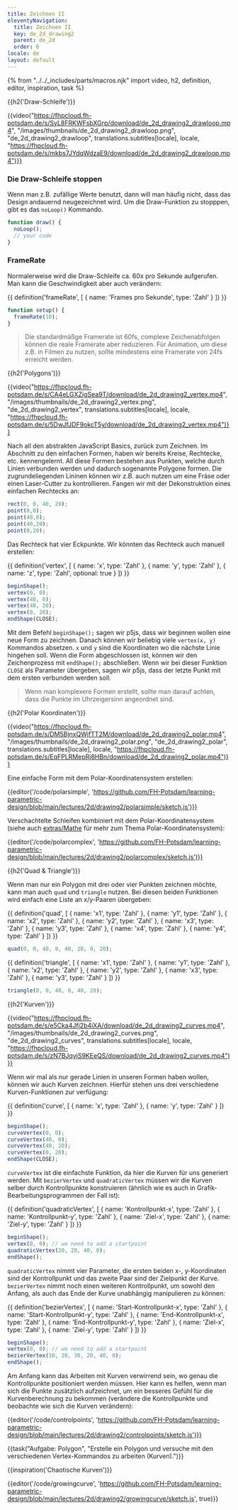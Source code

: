 ```yaml
---
title: Zeichnen II
eleventyNavigation:
  title: Zeichnen II
  key: de_2d_drawing2
  parent: de_2d
  order: 6
locale: de
layout: default
---
```


{% from "../../_includes/parts/macros.njk" import video, h2, definition, editor, inspiration, task %}

{{h2('Draw-Schleife')}}

{{video("https://fhpcloud.fh-potsdam.de/s/SyL8FRKWFsbXGrp/download/de_2d_drawing2_drawloop.mp4", "/images/thumbnails/de_2d_drawing2_drawloop.png", "de_2d_drawing2_drawloop", translations.subtitles[locale], locale, "https://fhpcloud.fh-potsdam.de/s/mkbs7JYdqWdzaE9/download/de_2d_drawing2_drawloop.mp4")}}

<!--
dg: https://fhpcloud.fh-potsdam.de/s/mkbs7JYdqWdzaE9
de: https://fhpcloud.fh-potsdam.de/s/SyL8FRKWFsbXGrp
en: https://fhpcloud.fh-potsdam.de/s/tkPJJiC687k2XEp
-->

### Die Draw-Schleife stoppen

Wenn man z.B. zufällige Werte benutzt, dann will man häufig nicht, dass das Design andauernd neugezeichnet wird. Um die Draw-Funktion zu stopppen, gibt es das `noLoop()` Kommando.

```js
function draw() {
  noLoop();
  // your code
}
```

### FrameRate

Normalerweise wird die Draw-Schleife ca. 60x pro Sekunde aufgerufen. Man kann die Geschwindigkeit aber auch verändern:

{{ definition('frameRate', [
  { name: 'Frames pro Sekunde', type: 'Zahl' }
]) }}
```js
function setup() {
  frameRate(10);
}
```

> Die standardmäßge Framerate ist 60fs, complexe Zeichenabfolgen können die reale Framerate aber reduzieren. Für Animation, um diese z.B. in Filmen zu nutzen, sollte mindestens eine Framerate von 24fs erreicht werden.

{{h2('Polygons')}}

{{video("https://fhpcloud.fh-potsdam.de/s/CA4eLGXZigSea9T/download/de_2d_drawing2_vertex.mp4", "/images/thumbnails/de_2d_drawing2_vertex.png", "de_2d_drawing2_vertex", translations.subtitles[locale], locale, "https://fhpcloud.fh-potsdam.de/s/5DwJfJDF9okcT5y/download/de_2d_drawing2_vertex.mp4")}}

<!--
dg: https://fhpcloud.fh-potsdam.de/s/5DwJfJDF9okcT5y
de: https://fhpcloud.fh-potsdam.de/s/CA4eLGXZigSea9T
en: https://fhpcloud.fh-potsdam.de/s/4kcdSTEPGGkRTJo
-->

Nach all den abstrakten JavaScript Basics, zurück zum Zeichnen. Im Abschnitt zu den einfachen Formen, haben wir bereits Kreise, Rechtecke, etc. kennengelernt. All diese Formen bestehen aus Punkten, welche durch Linien verbunden werden und dadurch sogenannte Polygone formen. Die zugrundeliegenden Lininen können wir z.B. auch nutzen um eine Fräse oder einen Laser-Cutter zu kontrollieren. Fangen wir mit der Dekonstruktion eines einfachen Rechtecks an:

```js
rect(0, 0, 40, 20);
point(0,0);
point(40,0);
point(40,20);
point(0,20);
```

Das Rechteck hat vier Eckpunkte. Wir könnten das Rechteck auch manuell erstellen:

{{ definition('vertex', [
  { name: 'x', type: 'Zahl' },
  { name: 'y', type: 'Zahl' },
  { name: 'z', type: 'Zahl', optional: true }
]) }}
```js
beginShape();
vertex(0, 0);
vertex(40, 0);
vertex(40, 20);
vertex(0, 20);
endShape(CLOSE);
```

Mit dem Befehl `beginShape();` sagen wir p5js, dass wir beginnen wollen eine neue Form zu zeichnen. Danach können wir beliebig viele `vertex(x, y)` Kommandos absetzen. `x` und `y` sind die Koordinaten wo die nächste Linie hingehen soll. Wenn die Form abgeschlossen ist, können wir den Zeichenprozess mit `endShape();` abschließen. Wenn wir bei dieser Funktion `CLOSE` als Parameter übergeben, sagen wir p5js, dass der letzte Punkt mit dem ersten verbunden werden soll. 

> Wenn man komplexere Formen erstellt, sollte man darauf achten, dass die Punkte im Uhrzeigersinn angeordnet sind.

{{h2('Polar Koordinaten')}}

{{video("https://fhpcloud.fh-potsdam.de/s/DM5BjnxQWjfTT2M/download/de_2d_drawing2_polar.mp4", "/images/thumbnails/de_2d_drawing2_polar.png", "de_2d_drawing2_polar", translations.subtitles[locale], locale, "https://fhpcloud.fh-potsdam.de/s/EqFPLRMepRj8HBn/download/de_2d_drawing2_polar.mp4")}}

<!--
dg: https://fhpcloud.fh-potsdam.de/s/EqFPLRMepRj8HBn
de: https://fhpcloud.fh-potsdam.de/s/DM5BjnxQWjfTT2M
en: https://fhpcloud.fh-potsdam.de/s/Q6E37ZtiE6n8m8y
-->

Eine einfache Form mit dem Polar-Koordinatensystem erstellen:

{{editor('/code/polarsimple', 'https://github.com/FH-Potsdam/learning-parametric-design/blob/main/lectures/2d/drawing2/polarsimple/sketch.js')}}

Verschachtelte Schleifen kombiniert mit dem Polar-Koordinatensystem (siehe auch [extras/Mathe](../../extras/math) für mehr zum Thema Polar-Koordinatensystem):

{{editor('/code/polarcomplex', 'https://github.com/FH-Potsdam/learning-parametric-design/blob/main/lectures/2d/drawing2/polarcomplex/sketch.js')}}

{{h2('Quad & Triangle')}}

Wenn man nur ein Polygon mit drei oder vier Punkten zeichnen möchte, kann man auch `quad` und `triangle` nutzen. Bei diesen beiden Funktionen wird einfach eine Liste an x/y-Paaren übergeben:

{{ definition('quad', [
  { name: 'x1', type: 'Zahl' },
  { name: 'y1', type: 'Zahl' },
  { name: 'x2', type: 'Zahl' },
  { name: 'y2', type: 'Zahl' },
  { name: 'x3', type: 'Zahl' },
  { name: 'y3', type: 'Zahl' },
  { name: 'x4', type: 'Zahl' },
  { name: 'y4', type: 'Zahl' }
]) }}
```js
quad(0, 0, 40, 0, 40, 20, 0, 20);
```

{{ definition('triangle', [
  { name: 'x1', type: 'Zahl' },
  { name: 'y1', type: 'Zahl' },
  { name: 'x2', type: 'Zahl' },
  { name: 'y2', type: 'Zahl' },
  { name: 'x3', type: 'Zahl' },
  { name: 'y3', type: 'Zahl' }
]) }}
```js
triangle(0, 0, 40, 0, 40, 20);
```

{{h2('Kurven')}}

{{video("https://fhpcloud.fh-potsdam.de/s/e5Cka4Jfj2b4iXA/download/de_2d_drawing2_curves.mp4", "/images/thumbnails/de_2d_drawing2_curves.png", "de_2d_drawing2_curves", translations.subtitles[locale], locale, "https://fhpcloud.fh-potsdam.de/s/zN7BJqyjS9KEeQS/download/de_2d_drawing2_curves.mp4")}}
<!--
dg: https://fhpcloud.fh-potsdam.de/s/zN7BJqyjS9KEeQS
de: https://fhpcloud.fh-potsdam.de/s/e5Cka4Jfj2b4iXA
en: https://fhpcloud.fh-potsdam.de/s/yQrpytWzYHDsNFB
-->

Wenn wir mal als nur gerade Linien in unseren Formen haben wollen, können wir auch Kurven zeichnen. Hierfür stehen uns drei verschiedene Kurven-Funktionen zur verfügung:

{{ definition('curve', [
  { name: 'x', type: 'Zahl' },
  { name: 'y', type: 'Zahl' }
]) }}
```js
beginShape();
curveVertex(0, 0);
curveVertex(40, 0);
curveVertex(40, 20);
curveVertex(0, 20);
endShape(CLOSE);
```

`curveVertex` ist die einfachste Funktion, da hier die Kurven für uns generiert werden. Mit `bezierVertex` und `quadraticVertex` müssen wir die Kurven selber durch Kontrollpunkte konstruieren (ähnlich wie es auch in Grafik-Bearbeitungsprogrammen der Fall ist):

{{ definition('quadraticVertex', [
  { name: 'Kontrollpunkt-x', type: 'Zahl' },
  { name: 'Kontrollpunkt-y', type: 'Zahl' },
  { name: 'Ziel-x', type: 'Zahl' },
  { name: 'Ziel-y', type: 'Zahl' }
]) }}
```js
beginShape();
vertex(0, 0); // we need to add a startpoint
quadraticVertex(20, 20, 40, 0);
endShape();
```

`quadraticVertex` nimmt vier Parameter, die ersten beiden x-, y-Koordinaten sind der Kontrollpunkt und das zweite Paar sind der Zielpunkt der Kurve. `bezierVertex` nimmt noch einen weiteren Kontrollpunkt, um sowohl den Anfang, als auch das Ende der Kurve unabhängig manipulieren zu können:

{{ definition('bezierVertex', [
  { name: 'Start-Kontrollpunkt-x', type: 'Zahl' },
  { name: 'Start-Kontrollpunkt-y', type: 'Zahl' },
  { name: 'End-Kontrollpunkt-x', type: 'Zahl' },
  { name: 'End-Kontrollpunkt-y', type: 'Zahl' },
  { name: 'Ziel-x', type: 'Zahl' },
  { name: 'Ziel-y', type: 'Zahl' }
]) }}
```js
beginShape();
vertex(0, 0); // we need to add a startpoint
bezierVertex(10, 20, 30, 20, 40, 0);
endShape();
```

Am Anfang kann das Arbeiten mit Kurven verwirrend sein, wo genau die Kontrollpunkte positioniert werden müssen. Hier kann es helfen, wenn man sich die Punkte zusätzlich aufzeichnet, um ein besseres Gefühl für die Kurvenberechnung zu bekommen (verändere die Kontrollpunkte und beobachte wie sich die Kurven verändern):

{{editor('/code/controlpoints', 'https://github.com/FH-Potsdam/learning-parametric-design/blob/main/lectures/2d/drawing2/controlpoints/sketch.js')}}

{{task("Aufgabe: Polygon", "Erstelle ein Polygon und versuche mit den verschiedenen Vertex-Kommandos zu arbeiten (Kurven).")}}

{{inspiration('Chaotische Kurven')}}

{{editor('/code/growingcurve', 'https://github.com/FH-Potsdam/learning-parametric-design/blob/main/lectures/2d/drawing2/growingcurve/sketch.js', true)}}